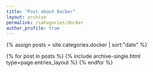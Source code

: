 ```yaml
---
title: "Post about Docker"
layout: archive
permalink: /categories/docker
author_profile: true
---
```


{% assign posts = site.categories.docker | sort:"date" %}

{% for post in posts %}
  {% include archive-single.html type=page.entries_layout %}
{% endfor %}
